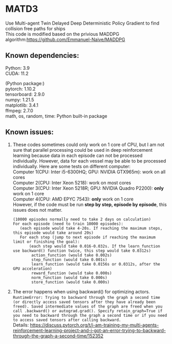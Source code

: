 # MATD3
Use Multi-agent Twin Delayed Deep Deterministic Policy Gradient to find collision free paths for ships  
This code is modified based on the privious MADDPG algorithm:https://github.com/Emmanuel-Naive/MADDPG

## Known dependencies: 
  Python: 3.9  
  CUDA: 11.2  
  
  (Python package:)  
  pytorch: 1.10.2  
  tensorboard: 2.9.0  
  numpy: 1.21.5  
  matplotlib: 3.4.1  
  ffmpeg: 2.7.0  
  math, os, random, time: Python built-in package

## Known issues:
  1. These codes sometimes could only work on 1 core of CPU, but I am not sure that parallel processing could be used in deep reinforcement learning because data in each episode can not be processed individually. However, data for each vessel may be able to be processed individually.
      Here are some tests on different computer:  
      Computer 1(CPU: Inter i5-6300HQ; GPU: NVIDIA GTX965m): work on all cores  
      Computer 2(CPU: Inter Xeon 5218): work on most cores  
      Computer 3(CPU: Inter Xeon 5218R; GPU: NVIDIA Quadro P2200): **only** work on 1 core  
      Computer 4(CPU: AMD EPYC 7543): **only** work on 1 core  
     However, if the code must be run **step by step, episode by episode**, this issues does not matter.  
     ```Some tests results are here(test on computer 1):
     (10000 episodes normally need to take 2 days on calculation)  
     For each episode (need to train 10000 episodes):
        (each episode would take 4-20s. If reaching the maximum steps, this episode would take around 20s)  
        For each step (jump to next episode if reaching the maximum limit or finishing the goal): 
            (each step would take 0.016-0.032s. If the learn_function use backward() function twice, this step would take 0.0312s)  
             action_function (would take 0.002s)  
             step_function (would take 0.001s)  
             learn_function (would take 0.0156s or 0.0312s, after the GPU acceleration)  
             reward_function (would take 0.000s)  
             norm_function (would take 0.000s)  
             store_function (would take 0.000s)
  2. The error happens when using backward() for optimizing actors.  
  ```RuntimeError: Trying to backward through the graph a second time (or directly access saved tensors after they have already been freed). Saved intermediate values of the graph are freed when you call .backward() or autograd.grad(). Specify retain_graph=True if you need to backward through the graph a second time or if you need to access saved tensors after calling backward.```  
 Details: https://discuss.pytorch.org/t/i-am-training-my-multi-agents-reinforcement-learning-project-and-i-got-an-error-trying-to-backward-through-the-graph-a-second-time/152352
